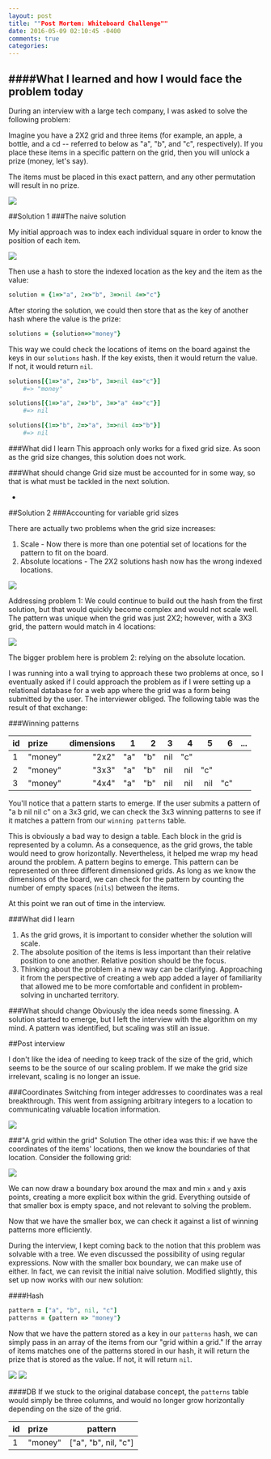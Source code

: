 ```yaml
---
layout: post
title: ""Post Mortem: Whiteboard Challenge""
date: 2016-05-09 02:10:45 -0400
comments: true
categories:
---
```


####What I learned and how I would face the problem today
--

During an interview with a large tech company, I was asked to solve the following problem:

Imagine you have a 2X2 grid and three items (for example, an apple, a bottle, and a cd -- referred to below as "a", "b", and "c", respectively). If you place these items in a specific pattern on the grid, then you will unlock a prize (money, let's say).

The items must be placed in this exact pattern, and any other permutation will result in no prize.

![](../images/whiteboard4.JPG)


##Solution 1
###The naive solution

My initial approach was to index each individual square in order to know the position of each item.

![](../images/whiteboard1.JPG)

Then use a hash to store the indexed location as the key and the item as the value:


```ruby
solution = {1=>"a", 2=>"b", 3=>nil 4=>"c"}
```

After storing the solution, we could then store that as the key of another hash where the value is the prize:

```ruby
solutions = {solution=>"money"}
```

This way we could check the locations of items on the board against the keys in our `solutions` hash. If the key exists, then it would return the value. If not, it would return `nil`.

```ruby
solutions[{1=>"a", 2=>"b", 3=>nil 4=>"c"}]
	#=> "money"

solutions[{1=>"a", 2=>"b", 3=>"a" 4=>"c"}]
	#=> nil

solutions[{1=>"b", 2=>"a", 3=>nil 4=>"b"}]
	#=> nil
```


###What did I learn
This approach only works for a fixed grid size. As soon as the grid size changes, this solution does not work.

###What should change
Grid size must be accounted for in some way, so that is what must be tackled in the next solution.

-


##Solution 2
###Accounting for variable grid sizes

There are actually two problems when the grid size increases:

1. Scale - Now there is more than one potential set of locations for the pattern to fit on the board.
2. Absolute locations - The 2X2 solutions hash now has the wrong indexed locations.

![](../images/whiteboard5.JPG)

Addressing problem 1: We could continue to build out the hash from the first solution, but that would quickly become complex and would not scale well. The pattern was unique when the grid was just 2X2; however, with a 3X3 grid, the pattern would match in 4 locations:

![](../images/whiteboard2.JPG)

The bigger problem here is problem 2: relying on the absolute location.

I was running into a wall trying to approach these two problems at once, so I eventually asked if I could approach the problem as if I were setting up a relational database for a web app where the grid was a form being submitted by the user. The interviewer obliged. The following table was the result of that exchange:

###Winning patterns

| id   | prize | dimensions | 1 | 2 | 3 | 4 | 5 | 6 | ... |
| ---- |:-----|------:| --:| --:| --:| --:| --:| --:| --:|
| 1 | "money" | "2x2" | "a" | "b" | nil | "c" |
| 2 | "money" | "3x3" | "a" | "b" | nil | nil | "c" |
| 3 | "money" | "4x4" | "a" | "b" | nil | nil | nil | "c" |

You'll notice that a pattern starts to emerge. If the user submits a pattern of "a b nil nil c" on a 3x3 grid, we can check the 3x3 winning patterns to see if it matches a pattern from our `winning patterns` table.

This is obviously a bad way to design a table. Each block in the grid is represented by a column. As a consequence, as the grid grows, the table would need to grow horizontally. Nevertheless, it helped me wrap my head around the problem. A pattern begins to emerge. This pattern can be represented on three different dimensioned grids. As long as we know the dimensions of the board, we can check for the pattern by counting the number of empty spaces (`nils`) between the items.

At this point we ran out of time in the interview.


###What did I learn
1. As the grid grows, it is important to consider whether the solution will scale.
2. The absolute position of the items is less important than their relative position to one another. Relative position should be the focus.
3. Thinking about the problem in a new way can be clarifying. Approaching it from the perspective of creating a web app added a layer of familiarity that allowed me to be more comfortable and confident in problem-solving in uncharted territory.

###What should change
Obviously the idea needs some finessing. A solution started to emerge, but I left the interview with the algorithm on my mind. A pattern was identified, but scaling was still an issue.


##Post interview

I don't like the idea of needing to keep track of the size of the grid, which seems to be the source of our scaling problem. If we make the grid size irrelevant, scaling is no longer an issue.

###Coordinates
Switching from integer addresses to coordinates was a real breakthrough. This went from assigning arbitrary integers to a location to communicating valuable location information.

![](../images/whiteboard3.JPG)


###"A grid within the grid" Solution
The other idea was this: if we have the coordinates of the items' locations, then we know the boundaries of that location. Consider the following grid:

![](../images/whiteboard6.JPG)

We can now draw a boundary box around the max and min `x` and `y` axis points, creating a more explicit box within the grid. Everything outside of that smaller box is empty space, and not relevant to solving the problem.

Now that we have the smaller box, we can check it against a list of winning patterns more efficiently.

During the interview, I kept coming back to the notion that this problem was solvable with a tree. We even discussed the possibility of using regular expressions. Now with the smaller box boundary, we can make use of either. In fact, we can revisit the initial naive solution. Modified slightly, this set up now works with our new solution:

####Hash

```ruby
pattern = ["a", "b", nil, "c"]
patterns = {pattern => "money"}
```

Now that we have the pattern stored as a key in our `patterns` hash, we can simply pass in an array of the items from our "grid within a grid." If the array of items matches one of the patterns stored in our hash, it will return the prize that is stored as the value. If not, it will return `nil`.

![](../images/patterns-hash.png)
![](../images/patterns-hash-nil.png)


####DB
If we stuck to the original database concept, the `patterns` table would simply be three columns, and would no longer grow horizontally depending on the size of the grid.

| id   | prize | pattern |
| ---- |:-----|---|
| 1 | "money" | ["a", "b", nil, "c"] |

